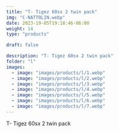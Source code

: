 ```yaml
---
title: "T- Tigez 60sx 2 twin pack"
img: "C-NATTOLIN.webp"
date: 2023-19-05T19:18:46-06:00
weight: 14
type: "products"

draft: false

description: "T- Tigez 60sx 2 twin pack"
folder: "l"
images:
  - image: "images/products/l/1.webp"
  - image: "images/products/l/2.webp"
  - image: "images/products/l/3.webp"
  - image: "images/products/l/4.webp"
  - image: "images/products/l/5.webp"
  - image: "images/products/l/6.webp"
  - image: "images/products/l/7.webp"
---
```


T- Tigez 60sx 2 twin pack
